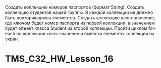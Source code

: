 Создать коллекцию номеров паспортов (формат String).
Создать коллекцию студентов нашей группы.
В каждой коллекции не должно быть повторяющихся элементов.
Создать коллекцию ключ-значение, где ключом будет номер паспорта из первой коллекции, а значением будет объект класса Student из второй коллекции.
Пройти циклом for-each по коллекции ключ-значение и вывести элементы коллекции на экран.
# TMS_C32_HW_Lesson_16
